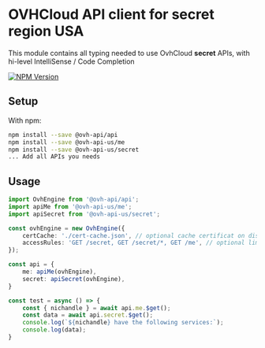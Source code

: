 # OVHCloud API client for **secret** region USA

This module contains all typing needed to use OvhCloud **secret** APIs, with hi-level IntelliSense / Code Completion

[![NPM Version](https://img.shields.io/npm/v/@ovh-api-us/secret.svg?style=flat)](https://www.npmjs.org/package/@ovh-api-us/secret)

## Setup

With npm:

```bash
npm install --save @ovh-api/api
npm install --save @ovh-api-us/me
npm install --save @ovh-api-us/secret
... Add all APIs you needs
```

## Usage

```typescript
import OvhEngine from '@ovh-api/api';
import apiMe from '@ovh-api-us/me';
import apiSecret from '@ovh-api-us/secret';

const ovhEngine = new OvhEngine({ 
    certCache: './cert-cache.json', // optional cache certificat on disk.
    accessRules: 'GET /secret, GET /secret/*, GET /me', // optional limit the requested privileges.
});

const api = {
    me: apiMe(ovhEngine),
    secret: apiSecret(ovhEngine),
}

const test = async () => {
    const { nichandle } = await api.me.$get();
    const data = await api.secret.$get();
    console.log(`${nichandle} have the following services:`);
    console.log(data);
}
```
